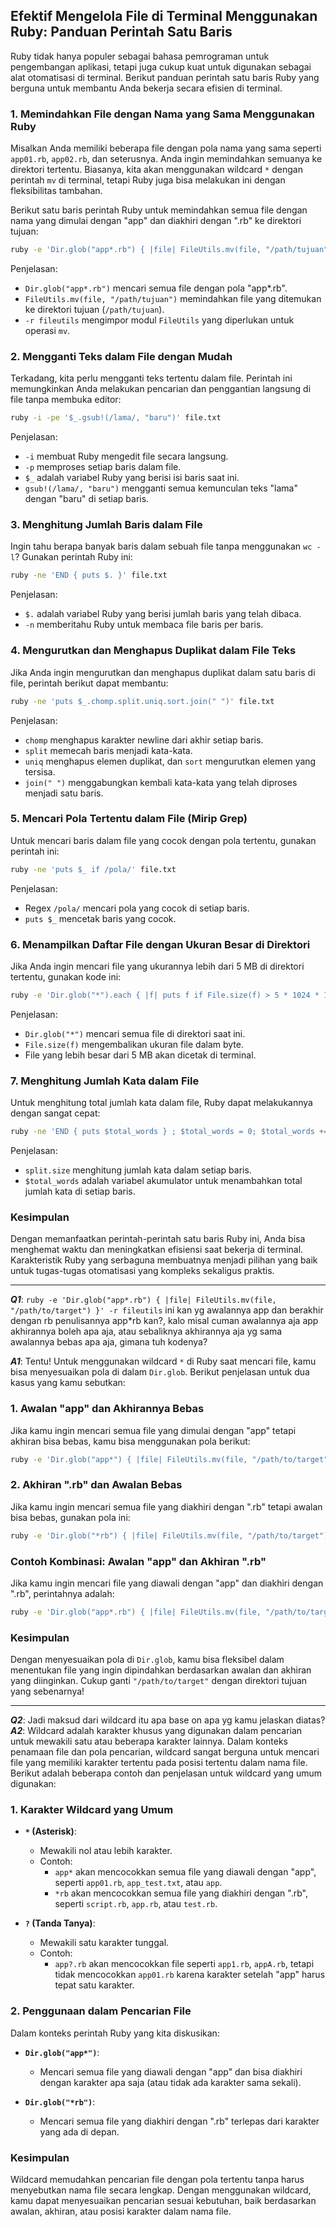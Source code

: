 ## Efektif Mengelola File di Terminal Menggunakan Ruby: Panduan Perintah Satu Baris

Ruby tidak hanya populer sebagai bahasa pemrograman untuk pengembangan aplikasi, tetapi juga cukup kuat untuk digunakan sebagai alat otomatisasi di terminal. Berikut panduan perintah satu baris Ruby yang berguna untuk membantu Anda bekerja secara efisien di terminal.

### 1. Memindahkan File dengan Nama yang Sama Menggunakan Ruby

Misalkan Anda memiliki beberapa file dengan pola nama yang sama seperti `app01.rb`, `app02.rb`, dan seterusnya. Anda ingin memindahkan semuanya ke direktori tertentu. Biasanya, kita akan menggunakan wildcard `*` dengan perintah `mv` di terminal, tetapi Ruby juga bisa melakukan ini dengan fleksibilitas tambahan.

Berikut satu baris perintah Ruby untuk memindahkan semua file dengan nama yang dimulai dengan "app" dan diakhiri dengan ".rb" ke direktori tujuan:

```bash
ruby -e 'Dir.glob("app*.rb") { |file| FileUtils.mv(file, "/path/tujuan") }' -r fileutils
```

Penjelasan:
- `Dir.glob("app*.rb")` mencari semua file dengan pola "app*.rb".
- `FileUtils.mv(file, "/path/tujuan")` memindahkan file yang ditemukan ke direktori tujuan (`/path/tujuan`).
- `-r fileutils` mengimpor modul `FileUtils` yang diperlukan untuk operasi `mv`.

### 2. Mengganti Teks dalam File dengan Mudah

Terkadang, kita perlu mengganti teks tertentu dalam file. Perintah ini memungkinkan Anda melakukan pencarian dan penggantian langsung di file tanpa membuka editor:

```bash
ruby -i -pe '$_.gsub!(/lama/, "baru")' file.txt
```

Penjelasan:
- `-i` membuat Ruby mengedit file secara langsung.
- `-p` memproses setiap baris dalam file.
- `$_` adalah variabel Ruby yang berisi isi baris saat ini.
- `gsub!(/lama/, "baru")` mengganti semua kemunculan teks "lama" dengan "baru" di setiap baris.

### 3. Menghitung Jumlah Baris dalam File

Ingin tahu berapa banyak baris dalam sebuah file tanpa menggunakan `wc -l`? Gunakan perintah Ruby ini:

```bash
ruby -ne 'END { puts $. }' file.txt
```

Penjelasan:
- `$.` adalah variabel Ruby yang berisi jumlah baris yang telah dibaca.
- `-n` memberitahu Ruby untuk membaca file baris per baris.

### 4. Mengurutkan dan Menghapus Duplikat dalam File Teks

Jika Anda ingin mengurutkan dan menghapus duplikat dalam satu baris di file, perintah berikut dapat membantu:

```bash
ruby -ne 'puts $_.chomp.split.uniq.sort.join(" ")' file.txt
```

Penjelasan:
- `chomp` menghapus karakter newline dari akhir setiap baris.
- `split` memecah baris menjadi kata-kata.
- `uniq` menghapus elemen duplikat, dan `sort` mengurutkan elemen yang tersisa.
- `join(" ")` menggabungkan kembali kata-kata yang telah diproses menjadi satu baris.

### 5. Mencari Pola Tertentu dalam File (Mirip Grep)

Untuk mencari baris dalam file yang cocok dengan pola tertentu, gunakan perintah ini:

```bash
ruby -ne 'puts $_ if /pola/' file.txt
```

Penjelasan:
- Regex `/pola/` mencari pola yang cocok di setiap baris.
- `puts $_` mencetak baris yang cocok.

### 6. Menampilkan Daftar File dengan Ukuran Besar di Direktori

Jika Anda ingin mencari file yang ukurannya lebih dari 5 MB di direktori tertentu, gunakan kode ini:

```bash
ruby -e 'Dir.glob("*").each { |f| puts f if File.size(f) > 5 * 1024 * 1024 }'
```

Penjelasan:
- `Dir.glob("*")` mencari semua file di direktori saat ini.
- `File.size(f)` mengembalikan ukuran file dalam byte.
- File yang lebih besar dari 5 MB akan dicetak di terminal.

### 7. Menghitung Jumlah Kata dalam File

Untuk menghitung total jumlah kata dalam file, Ruby dapat melakukannya dengan sangat cepat:

```bash
ruby -ne 'END { puts $total_words } ; $total_words = 0; $total_words += $_.split.size'
```

Penjelasan:
- `split.size` menghitung jumlah kata dalam setiap baris.
- `$total_words` adalah variabel akumulator untuk menambahkan total jumlah kata di setiap baris.
  
### Kesimpulan

Dengan memanfaatkan perintah-perintah satu baris Ruby ini, Anda bisa menghemat waktu dan meningkatkan efisiensi saat bekerja di terminal. Karakteristik Ruby yang serbaguna membuatnya menjadi pilihan yang baik untuk tugas-tugas otomatisasi yang kompleks sekaligus praktis.

---

***Q1***: `ruby -e 'Dir.glob("app*.rb") { |file| FileUtils.mv(file, "/path/to/target") }' -r fileutils`
ini kan yg awalannya app dan berakhir dengan rb penulisannya app*rb kan?, kalo misal cuman awalannya aja app akhirannya boleh apa aja, atau sebaliknya akhirannya aja yg sama awalannya bebas apa aja, gimana tuh kodenya?

***A1***: Tentu! Untuk menggunakan wildcard `*` di Ruby saat mencari file, kamu bisa menyesuaikan pola di dalam `Dir.glob`. Berikut penjelasan untuk dua kasus yang kamu sebutkan:

### 1. Awalan "app" dan Akhirannya Bebas

Jika kamu ingin mencari semua file yang dimulai dengan "app" tetapi akhiran bisa bebas, kamu bisa menggunakan pola berikut:

```bash
ruby -e 'Dir.glob("app*") { |file| FileUtils.mv(file, "/path/to/target") }' -r fileutils
```

### 2. Akhiran ".rb" dan Awalan Bebas

Jika kamu ingin mencari semua file yang diakhiri dengan ".rb" tetapi awalan bisa bebas, gunakan pola ini:

```bash
ruby -e 'Dir.glob("*rb") { |file| FileUtils.mv(file, "/path/to/target") }' -r fileutils
```

### Contoh Kombinasi: Awalan "app" dan Akhiran ".rb"

Jika kamu ingin mencari file yang diawali dengan "app" dan diakhiri dengan ".rb", perintahnya adalah:

```bash
ruby -e 'Dir.glob("app*.rb") { |file| FileUtils.mv(file, "/path/to/target") }' -r fileutils
```

### Kesimpulan

Dengan menyesuaikan pola di `Dir.glob`, kamu bisa fleksibel dalam menentukan file yang ingin dipindahkan berdasarkan awalan dan akhiran yang diinginkan. Cukup ganti `"/path/to/target"` dengan direktori tujuan yang sebenarnya!

---

***Q2***: Jadi maksud dari wildcard itu apa base on apa yg kamu jelaskan diatas?
***A2***: Wildcard adalah karakter khusus yang digunakan dalam pencarian untuk mewakili satu atau beberapa karakter lainnya. Dalam konteks penamaan file dan pola pencarian, wildcard sangat berguna untuk mencari file yang memiliki karakter tertentu pada posisi tertentu dalam nama file. Berikut adalah beberapa contoh dan penjelasan untuk wildcard yang umum digunakan:

### 1. Karakter Wildcard yang Umum

- **`*` (Asterisk)**: 
  - Mewakili nol atau lebih karakter.
  - Contoh: 
    - `app*` akan mencocokkan semua file yang diawali dengan "app", seperti `app01.rb`, `app_test.txt`, atau `app`.
    - `*rb` akan mencocokkan semua file yang diakhiri dengan ".rb", seperti `script.rb`, `app.rb`, atau `test.rb`.
  
- **`?` (Tanda Tanya)**:
  - Mewakili satu karakter tunggal.
  - Contoh:
    - `app?.rb` akan mencocokkan file seperti `app1.rb`, `appA.rb`, tetapi tidak mencocokkan `app01.rb` karena karakter setelah "app" harus tepat satu karakter.

### 2. Penggunaan dalam Pencarian File

Dalam konteks perintah Ruby yang kita diskusikan:

- **`Dir.glob("app*")`**:
  - Mencari semua file yang diawali dengan "app" dan bisa diakhiri dengan karakter apa saja (atau tidak ada karakter sama sekali).

- **`Dir.glob("*rb")`**:
  - Mencari semua file yang diakhiri dengan ".rb" terlepas dari karakter yang ada di depan.

### Kesimpulan

Wildcard memudahkan pencarian file dengan pola tertentu tanpa harus menyebutkan nama file secara lengkap. Dengan menggunakan wildcard, kamu dapat menyesuaikan pencarian sesuai kebutuhan, baik berdasarkan awalan, akhiran, atau posisi karakter dalam nama file.
